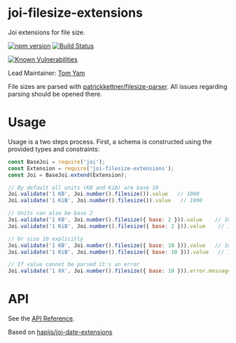 
# joi-filesize-extensions

Joi extensions for file size.

[![npm version](https://badge.fury.io/js/joi-filesize-extensions.svg)](http://badge.fury.io/js/joi-filesize-extensions)
[![Build Status](https://secure.travis-ci.org/tepez/joi-filesize-extensions.svg?branch=master)](http://travis-ci.org/tepez/joi-filesize-extensions)
<!--

Remove those badges until they work properly on semver.

[![Dependencies Status](https://david-dm.org/hapijs/joi-filesize-extensions.svg)](https://david-dm.org/hapijs/joi-filesize-extensions)
[![DevDependencies Status](https://david-dm.org/hapijs/joi-filesize-extensions/dev-status.svg)](https://david-dm.org/hapijs/joi-filesize-extensions#info=devDependencies)

-->
<!--

Maybe add this in the future

[![NSP Status](https://nodesecurity.io/orgs/hapijs/projects/0394bf83-b5bc-410b-878c-e8cf1b92033e/badge)](https://nodesecurity.io/orgs/hapijs/projects/0394bf83-b5bc-410b-878c-e8cf1b92033e)

-->
[![Known Vulnerabilities](https://snyk.io/test/npm/joi-filesize-extensions/badge.svg)](https://snyk.io/test/npm/joi-filesize-extensions)

Lead Maintainer: [Tom Yam](https://github.com/tepez)

File sizes are parsed with [patrickkettner/filesize-parser](https://github.com/patrickkettner/filesize-parser).
All issues regarding parsing should be opened there.

# Usage

Usage is a two steps process. First, a schema is constructed using the provided types and constraints:

```js
const BaseJoi = require('joi');
const Extension = require('joi-filesize-extensions');
const Joi = BaseJoi.extend(Extension);

// By default all units (KB and KiB) are base 10
Joi.validate('1 KB', Joi.number().filesize()).value   // 1000
Joi.validate('1 KiB', Joi.number().filesize()).value   // 1000

// Units can also be base 2
Joi.validate('1 KB', Joi.number().filesize({ base: 2 })).value    // 1024
Joi.validate('1 KiB', Joi.number().filesize({ base: 2 })).value    // 1024

// Or size 10 explicitly
Joi.validate('1 KB', Joi.number().filesize({ base: 10 })).value   // 1000
Joi.validate('1 KiB', Joi.number().filesize({ base: 10 })).value   // 1000

// If value cannot be parsed it's an error
Joi.validate('1 XX', Joi.number().filesize({ base: 10 })).error.message   // "value" must be a valid file size'
```

# API
See the [API Reference](https://github.com/tepez/joi-filesize-extensions/blob/v1.0.0/API.md).

Based on [hapijs/joi-date-extensions](https://github.com/hapijs/joi-date-extensions)